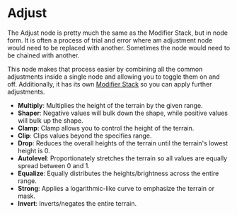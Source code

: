 # Adjust

The Adjust node is pretty much the same as the Modifier Stack, but in node form. It is often a process of trial and error where am adjustment node would need to be replaced with another. Sometimes the node would need to be chained with another.

This node makes that process easier by combining all the common adjustments inside a single node and allowing you to toggle them on and off. Additionally, it has its own [Modifier Stack](https://app.gitbook.com/s/-MRH8eXs83d5sUGKdsHp/getting-started/user-interface/property-editor/modifier-stack "mention") so you can apply further adjustments.



* **Multiply**: Multiplies the height of the terrain by the given range.
* **Shaper**: Negative values will bulk down the shape, while positive values will bulk up the shape.
* **Clamp**: Clamp allows you to control the height of the terrain.
* **Clip**: Clips values beyond the specifies range.
* **Drop**: Reduces the overall heights of the terrain until the terrain's lowest height is 0.
* **Autolevel**: Proportionately stretches the terrain so all values are equally spread between 0 and 1.
* **Equalize**: Equally distributes the heights/brightness across the entire range.
* **Strong**: Applies a logarithmic-like curve to emphasize the terrain or mask.
* **Invert**: Inverts/negates the entire terrain.
